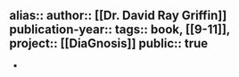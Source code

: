 alias::
author:: [[Dr. David Ray Griffin]] 
publication-year::
tags:: book, [[9-11]],  
project:: [[DiaGnosis]] 
public:: true
-
-